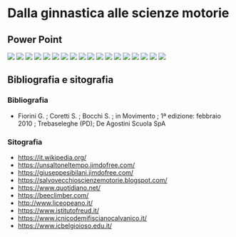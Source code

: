 # Dalla ginnastica alle scienze motorie

## Power Point

![](../img/civica/ginnastica/1.png)
![](../img/civica/ginnastica/2.png)
![](../img/civica/ginnastica/3png)
![](../img/civica/ginnastica/4.png)
![](../img/civica/ginnastica/5.png)
![](../img/civica/ginnastica/6.png)
![](../img/civica/ginnastica/7.png)
![](../img/civica/ginnastica/8.png)
![](../img/civica/ginnastica/9.png)
![](../img/civica/ginnastica/10.png)
![](../img/civica/ginnastica/11.png)
![](../img/civica/ginnastica/12.png)
![](../img/civica/ginnastica/13.png)
![](../img/civica/ginnastica/14.png)
![](../img/civica/ginnastica/15.png)
![](../img/civica/ginnastica/16.png)
![](../img/civica/ginnastica/17.png)
![](../img/civica/ginnastica/18.png)

## Bibliografia e sitografia

### Bibliografia

- Fiorini G. ; Coretti S. ; Bocchi S. ; in Movimento ; 1ª edizione: febbraio 2010 ; Trebaseleghe (PD); De Agostini Scuola SpA

### Sitografia
- https://it.wikipedia.org/
- https://unsaltoneltempo.jimdofree.com/
- https://giuseppesibilani.jimdofree.com/
- https://salvovecchioscienzemotorie.blogspot.com/
- https://www.quotidiano.net/
- https://beeclimber.com/
- http://www.liceopeano.it/
- https://www.istitutofreud.it/ 
- https://www.icnicodemifiscianocalvanico.it/
- https://www.icbelgioioso.edu.it/
